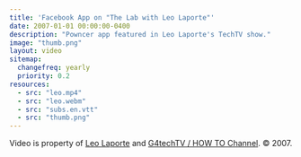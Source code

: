 ```yaml
---
title: 'Facebook App on "The Lab with Leo Laporte"'
date: 2007-01-01 00:00:00-0400
description: "Powncer app featured in Leo Laporte's TechTV show."
image: "thumb.png"
layout: video
sitemap:
  changefreq: yearly
  priority: 0.2
resources:
  - src: "leo.mp4"
  - src: "leo.webm"
  - src: "subs.en.vtt"
  - src: "thumb.png"
---
```


Video is property of [Leo Laporte](https://leolaporte.com/) and [G4techTV / HOW TO Channel](https://en.wikipedia.org/wiki/G4techTV). &copy; 2007.
